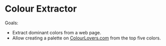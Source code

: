 # Colour Extractor

Goals:

- Extract dominant colors from a web page.
- Allow creating a palette on [ColourLovers.com](http://colourlovers.com) from the top five colors.
